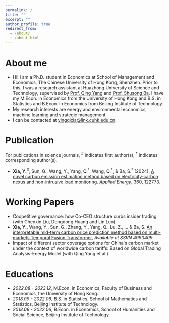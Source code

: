 ```yaml
---
permalink: /
title: ""
excerpt: ""
author_profile: true
redirect_from: 
  - /about/
  - /about.html
---
```


<span class='anchor' id='about-me'></span>
# About me
- Hi! I am a Ph.D. student in Economics at School of Management and Economics, The Chinese University of Hong Kong, Shenzhen. Prior to this, I was a research assistant at Huazhong University of Science and Technology, supervised by [Prof. Qing Yang](https://scholar.google.com/citations?user=dRMbTCMAAAAJ&hl=en) and [Prof. Shusong Ba](https://www.hkubs.hku.hk/people/shusong-ba/). I have my M.Econ. in Economics from the University of Hong Kong and B.S. in Statistics and B.Econ. in Economics from Beijing Institute of Technology.
- My research interests are energy and environmental economics, machine learning and strategic management.
- I can be contacted at [yingqixia@link.cuhk.edu.cn](yingqixia@link.cuhk.edu.cn).

# Publication
For publications in science journals, <sup>#</sup> indicates first author(s), <sup>*</sup> indicates corresponding author(s). 
- **Xia, Y.**<sup>#</sup>, Sun, G., Wang, Y., Yang, Q.<sup>&#42;</sup>, Wang, Q.<sup>&#42;</sup>, & Ba, S.<sup>&#42;</sup> (2024). [A novel carbon emission estimation method based on electricity‑carbon nexus and non-intrusive load monitoring.](https://doi.org/10.1016/j.apenergy.2024.122773) *Applied Energy*, 360, 122773.

# Working Papers
- Coopetitive governance: how Co-CEO structure curbs insider trading (with Chenxin Liu, Dongdong Huang and Lin Luo)
- **Xia, Y.**, Wang, Y., Sun, G., Zhang, Y., Yang, Q., Lu, Z., ... & Ba, S. [An interpretable mid-term carbon price prediction method based on multi-markets Temporal Fusion Transformer.](https://papers.ssrn.com/sol3/papers.cfm?abstract_id=4990409) *Available at SSRN 4990409*.
- Impact of different sector coverage options for China's carbon market under the context of worldwide carbon tariffs: Based on Global Trading Analysis-Energy Model (with Qing Yang et al.)

# Educations
- *2022.08 - 2023.12*, M.Econ. in Economics, Faculty of Business and Economics, the University of Hong Kong.
- *2018.09 - 2022.06*, B.S. in Statistics, School of Mathematics and Statistics, Beijing Institute of Technology.
- *2018.09 - 2022.06*, B.Econ. in Economics, School of Humanities and Social Science, Beijing Institute of Technology. 

